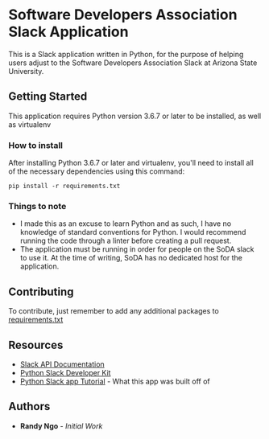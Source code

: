 # Software Developers Association Slack Application

This is a Slack application written in Python, for the purpose of helping users adjust to the Software Developers Association Slack at Arizona State University.

## Getting Started

This application requires Python version 3.6.7 or later to be installed, as well as virtualenv

### How to install

After installing Python 3.6.7 or later and virtualenv, you'll need to install all of the necessary dependencies using this command:
```
pip install -r requirements.txt
```
### Things to note

* I made this as an excuse to learn Python and as such, I have no knowledge of standard conventions for Python. I would recommend running the code through a linter before creating a pull request.
* The application must be running in order for people on the SoDA slack to use it. At the time of writing, SoDA has no dedicated host for the application.

## Contributing

To contribute, just remember to add any additional packages to [requirements.txt](/requirements.txt)

## Resources

* [Slack API Documentation](https://api.slack.com/#read_the_docs)
* [Python Slack Developer Kit](https://slack.dev/python-slackclient/index.html)
* [Python Slack app Tutorial](https://github.com/slackapi/python-slackclient/tree/master/tutorial#table-of-contents) - What this app was built off of

## Authors

* **Randy Ngo** - *Initial Work*